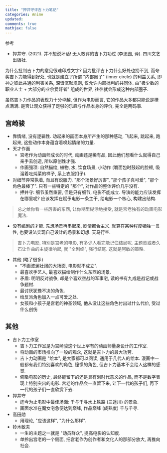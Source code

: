 ```yaml
---
title: "押井守评吉卜力笔记"
categories: Anime
updated: 
comments: true
mathjax: false
---
```


参考

- 押井守. (2021). 并不想说坏话! 无人敢评的吉卜力功过 (李思园, 译). 四川文艺出版社.

为什么批判吉卜力的意见很难印成文字? 因为批评吉卜力什么好处也捞不到, 而夸奖吉卜力能得到好处, 也就是建立了所谓 "内部圈子" (inner circle) 的利益关系, 即神之彼此共通的利害关系, 深谙沉默规则, 仅允许内部批判的共同体. 由"极少数的职业人士 + 大部分的业余爱好者" 组成的世界, 往往就会形成这种内部圈子.

虽然吉卜力作品的表现力十分卓越, 但作为电影而言, 它的作品大多都只能说是槽点满满. 是否让观众获得了足够的乐趣与作品本身的评价, 完全是两码事. 

<!-- more -->

## 宫崎骏

- 靠情绪, 没有逻辑性. 动起来的画面本身所产生的那种感动, 飞起来, 跳起来, 跑起来, 这些动作本身蕴含着唤起情绪的力量. 
- 天才作画
    - 宫老作为动画师成长的时代, 动画还是稀有品, 因此他们想看什么就得自己亲手去创造, 所以原创性才强.
    - 作画强项: 自然描绘, 植物, 水, 饮食场景, 小动作 (嚼面包时鼓起的脸颊, 吸溜着吃炖菜的样子, 系上衣服扣子).
- 对细节异常执着, 而且有说服力. "那个场景好厉害", "那个孩子真可爱", "那个角色最棒了". 只有一些特定的 "那个", 对作品的整体评价几乎没有.
    - 押井守: 细节虽然重要, 但是只有细节, 电影不能成立. 导演的能力应该发挥在哪里呢? 应该发挥在赋予电影一条主干, 给电影一个核心, 构建出结构.
    
> 总之给你看一些厉害的东西, 让你糊里糊涂地接受, 就是宫老独有的动画电影魔法.

- 没有编剧的才能. 先想场景再串起来, 剧情都合主义. 就算在某种程度牺牲一贯性, 也要设法实现自己设计的场景和幻想. 天马行空.

> 吉卜力电影, 特别是宫老的电影, 有多少人看完能记住结局呢. 主题歌或者久石让作曲的主旋律响起, 就 "全剧终", 强行结尾. 这就是阿敏的策略.

- 其他 (略了很多)
    - "不画波澜壮阔的大场面, 电影就不成立".
    - 最喜欢手艺人, 最喜欢描绘制作什么东西的场景.
    - 矛盾: 明明反对战争, 却是个喜欢空战的军事宅, 读的书有九成是战记或战争题材.
    - 最讨厌犹豫不决的角色.
    - 给反派角色加入一点可爱之处.
    - 女孩和小孩子是宫老的神圣领域, 他从没让这些角色付出过什么代价, 受过什么创伤

## 其他

- 吉卜力工作室
    - 吉卜力工作室是为宫崎骏这个世上罕有的动画师量身设计的工作室.
    - 将动画的市场推向了一般的观众, 这就是吉卜力的最大功劳. 
    - 吉卜力动画是 "绘本", 是大家都可以阅读, 通用于几代人的绘本. 漫画中一般都有我们特别喜欢的角色, 憧憬的角色, 但吉卜力基本不会给人这样的感觉.
    - 俯瞰电影的历史, 最终能留下的还是具有划时代意义的作品, 而不是数字表现上特别突出的电影. 宫老的作品会一直留下来, 让下一代的孩子们, 再下一代的孩子们一直欣赏下去.
- 押井守
    - 迄今为止电影中最佳场面: 千与千寻水上铁路 (三途川) 的景象.
    - 画面水准在魔女宅急便达到巅峰, 作品巅峰 (成熟度) 千与千寻.
- 高田勋
    - 用理论, "应该这样", "为什么那样".
- 铃木敏夫
    - 一生的主题之一就是 "动员群众", 提高电影的认知度.
    - 单拎出宫老的一个侧面, 把宫老作为创作者和文化人的那部分放大, 再推向社会.